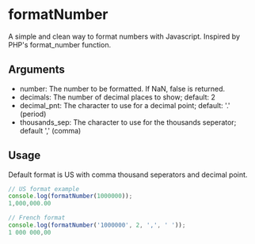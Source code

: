 # formatNumber

A simple and clean way to format numbers with Javascript. Inspired by PHP's format_number function.

## Arguments

* number: The number to be formatted. If NaN, false is returned.
* decimals: The number of decimal places to show; default: 2
* decimal_pnt: The character to use for a decimal point; default: '.' (period)
* thousands_sep: The character to use for the thousands seperator; default ',' (comma)

## Usage

Default format is US with comma thousand seperators and decimal point.

```javascript
// US format example
console.log(formatNumber(1000000));
1,000,000.00
```

```javascript
// French format
console.log(formatNumber('1000000', 2, ',', ' '));
1 000 000,00
```
